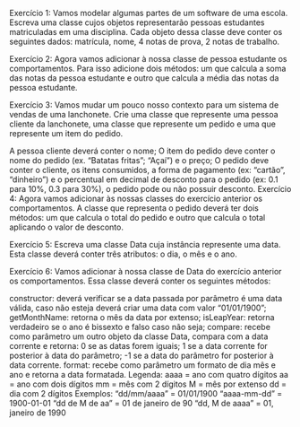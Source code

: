 Exercício 1: Vamos modelar algumas partes de um software de uma escola. Escreva uma classe cujos objetos representarão pessoas estudantes matriculadas em uma disciplina. Cada objeto dessa classe deve conter os seguintes dados: matrícula, nome, 4 notas de prova, 2 notas de trabalho.

Exercício 2: Agora vamos adicionar à nossa classe de pessoa estudante os comportamentos. Para isso adicione dois métodos: um que calcula a soma das notas da pessoa estudante e outro que calcula a média das notas da pessoa estudante.

Exercício 3: Vamos mudar um pouco nosso contexto para um sistema de vendas de uma lanchonete. Crie uma classe que represente uma pessoa cliente da lanchonete, uma classe que represente um pedido e uma que represente um item do pedido.

A pessoa cliente deverá conter o nome;
O item do pedido deve conter o nome do pedido (ex. “Batatas fritas”; “Açaí”) e o preço;
O pedido deve conter o cliente, os itens consumidos, a forma de pagamento (ex: “cartão”, “dinheiro”) e o percentual em decimal de desconto para o pedido (ex: 0.1 para 10%, 0.3 para 30%), o pedido pode ou não possuir desconto.
Exercício 4: Agora vamos adicionar às nossas classes do exercício anterior os comportamentos. A classe que representa o pedido deverá ter dois métodos: um que calcula o total do pedido e outro que calcula o total aplicando o valor de desconto.

Exercício 5: Escreva uma classe Data cuja instância represente uma data. Esta classe deverá conter três atributos: o dia, o mês e o ano.

Exercício 6: Vamos adicionar à nossa classe de Data do exercício anterior os comportamentos. Essa classe deverá conter os seguintes métodos:

constructor: deverá verificar se a data passada por parâmetro é uma data válida, caso não esteja deverá criar uma data com valor “01/01/1900”;
getMonthName: retorna o mês da data por extenso;
isLeapYear: retorna verdadeiro se o ano é bissexto e falso caso não seja;
compare: recebe como parâmetro um outro objeto da classe Data, compara com a data corrente e retorna:
0 se as datas forem iguais;
1 se a data corrente for posterior à data do parâmetro;
-1 se a data do parâmetro for posterior à data corrente.
format: recebe como parâmetro um formato de dia mês e ano e retorna a data formatada.
Legenda:
aaaa = ano com quatro dígitos
aa = ano com dois dígitos
mm = mês com 2 dígitos
M = mês por extenso
dd = dia com 2 dígitos
Exemplos:
“dd/mm/aaaa” = 01/01/1900
“aaaa-mm-dd” = 1900-01-01
“dd de M de aa” = 01 de janeiro de 90
“dd, M de aaaa” = 01, janeiro de 1990